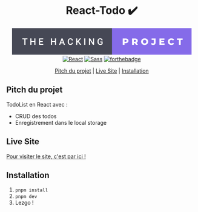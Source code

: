 <div align='center'>

# React-Todo ✔️

[![THP Badge](https://raw.githubusercontent.com/Beygs/Beygs/main/assets/the-hacking-project-badge.svg)](https://www.thehackingproject.org/)
[![React](https://img.shields.io/badge/React-20232A?style=for-the-badge&logo=react&logoColor=61DAFB)](https://fr.reactjs.org/)
[![Sass](https://img.shields.io/badge/Sass-CC6699?style=for-the-badge&logo=sass&logoColor=white)](https://sass-lang.com/)
[![forthebadge](https://forthebadge.com/images/badges/built-with-love.svg)](https://forthebadge.com)

[Pitch du projet](#pitch-du-projet) | 
[Live Site](#live-site) | 
[Installation](#installation)

</div>

## Pitch du projet

TodoList en React avec :

- CRUD des todos
- Enregistrement dans le local storage

## Live Site

[Pour visiter le site, c'est par ici !](https://beygs.github.io/React-Todo/)

## Installation

1. `pnpm install`
2. `pnpm dev`
3. Lezgo !
